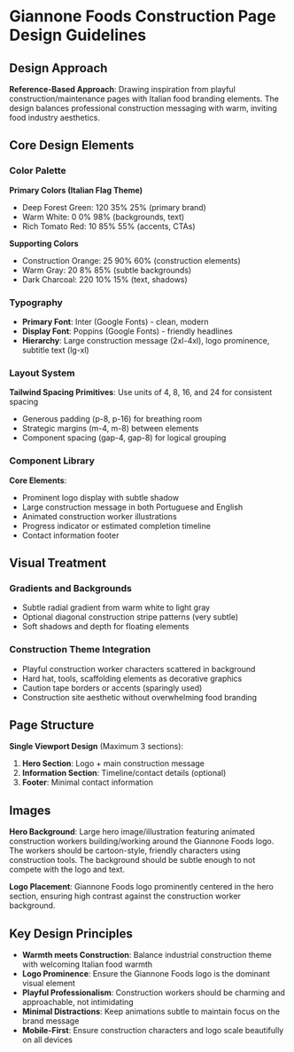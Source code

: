 # Giannone Foods Construction Page Design Guidelines

## Design Approach
**Reference-Based Approach**: Drawing inspiration from playful construction/maintenance pages with Italian food branding elements. The design balances professional construction messaging with warm, inviting food industry aesthetics.

## Core Design Elements

### Color Palette
**Primary Colors (Italian Flag Theme)**
- Deep Forest Green: 120 35% 25% (primary brand)
- Warm White: 0 0% 98% (backgrounds, text)
- Rich Tomato Red: 10 85% 55% (accents, CTAs)

**Supporting Colors**
- Construction Orange: 25 90% 60% (construction elements)
- Warm Gray: 20 8% 85% (subtle backgrounds)
- Dark Charcoal: 220 10% 15% (text, shadows)

### Typography
- **Primary Font**: Inter (Google Fonts) - clean, modern
- **Display Font**: Poppins (Google Fonts) - friendly headlines
- **Hierarchy**: Large construction message (2xl-4xl), logo prominence, subtitle text (lg-xl)

### Layout System
**Tailwind Spacing Primitives**: Use units of 4, 8, 16, and 24 for consistent spacing
- Generous padding (p-8, p-16) for breathing room
- Strategic margins (m-4, m-8) between elements
- Component spacing (gap-4, gap-8) for logical grouping

### Component Library
**Core Elements**:
- Prominent logo display with subtle shadow
- Large construction message in both Portuguese and English
- Animated construction worker illustrations
- Progress indicator or estimated completion timeline
- Contact information footer

## Visual Treatment

### Gradients and Backgrounds
- Subtle radial gradient from warm white to light gray
- Optional diagonal construction stripe patterns (very subtle)
- Soft shadows and depth for floating elements

### Construction Theme Integration
- Playful construction worker characters scattered in background
- Hard hat, tools, scaffolding elements as decorative graphics
- Caution tape borders or accents (sparingly used)
- Construction site aesthetic without overwhelming food branding

## Page Structure
**Single Viewport Design** (Maximum 3 sections):
1. **Hero Section**: Logo + main construction message
2. **Information Section**: Timeline/contact details (optional)
3. **Footer**: Minimal contact information

## Images
**Hero Background**: Large hero image/illustration featuring animated construction workers building/working around the Giannone Foods logo. The workers should be cartoon-style, friendly characters using construction tools. The background should be subtle enough to not compete with the logo and text.

**Logo Placement**: Giannone Foods logo prominently centered in the hero section, ensuring high contrast against the construction worker background.

## Key Design Principles
- **Warmth meets Construction**: Balance industrial construction theme with welcoming Italian food warmth
- **Logo Prominence**: Ensure the Giannone Foods logo is the dominant visual element
- **Playful Professionalism**: Construction workers should be charming and approachable, not intimidating
- **Minimal Distractions**: Keep animations subtle to maintain focus on the brand message
- **Mobile-First**: Ensure construction characters and logo scale beautifully on all devices
